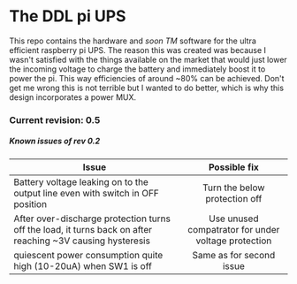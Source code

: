 # The DDL pi UPS
This repo contains the hardware and *soon TM* software for the ultra efficient raspberry pi UPS.
The reason this was created was because I wasn't satisfied with the things available on the market
that would just lower the incoming voltage to charge the battery and immediately boost it to power the pi. This way efficiencies of around ~80% can be achieved. Don't get me wrong this is not terrible but I wanted to do better, which is why this design incorporates a power MUX.

### Current revision: 0.5

##### Known issues of rev 0.2

| Issue  | Possible fix |
| ------------- |:-------------:|
| Battery voltage leaking on to the output line even with switch in OFF position| Turn the below protection off |
| After over-discharge protection turns off the load, it turns back on after reaching ~3V causing hysteresis    | Use unused compatrator for under voltage protection  |
| quiescent power consumption quite high (10-20uA) when SW1 is off     | Same as for second issue     |
